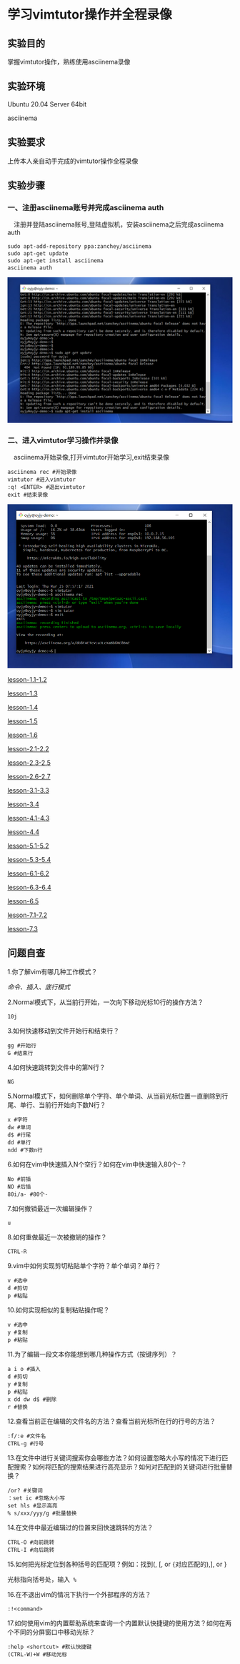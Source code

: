# 学习vimtutor操作并全程录像

## 实验目的

掌握vimtutor操作，熟练使用asciinema录像

## 实验环境

Ubuntu 20.04 Server 64bit

asciinema

## 实验要求

上传本人亲自动手完成的vimtutor操作全程录像

## 实验步骤

### 一、注册asciinema账号并完成asciinema auth
&emsp;注册并登陆asciinema账号,登陆虚拟机，安装asciinema之后完成asciinema auth

```
sudo apt-add-repository ppa:zanchey/asciinema
sudo apt-get update
sudo apt-get install asciinema
asciinema auth
```

![安装asciinema](img/install-asciinema.png)

### 二、进入vimtutor学习操作并录像

&emsp;asciinema开始录像,打开vimtutor开始学习,exit结束录像

```
asciinema rec #开始录像
vimtutor #进入vimtutor
:q! <ENTER> #退出vimtutor
exit #结束录像
```

![录制vimtutor操作视频](img/record-vimtutor-operation.png)

[lesson-1.1-1.2](https://asciinema.org/a/o1YaIwQa4lMRbvfDdKpp0QlRM)

[lesson-1.3](https://asciinema.org/a/z41gvjk8uyI6k2PkJrtTG4mvE)

[lesson-1.4](https://asciinema.org/a/TOQngEiUOJCQE1vw852WnllPk)

[lesson-1.5](https://asciinema.org/a/yIWynvi9I7xv5fIewS9h0aN2O)

[lesson-1.6](https://asciinema.org/a/dO8FAETcVLuJLcXaBb6RC8BmZ)

[lesson-2.1-2.2](https://asciinema.org/a/nGr1SGq9B0hhziVWcFicyqEIM)

[lesson-2.3-2.5](https://asciinema.org/a/sSWTU80dDeSP91ZoRJeGnJFy3)

[lesson-2.6-2.7](https://asciinema.org/a/MD0I3ezlKgTZKwE3mF3oOt0CZ)

[lesson-3.1-3.3](https://asciinema.org/a/la2QkUHnTUfynyARqE9f3T1zk)

[lesson-3.4](https://asciinema.org/a/2cHjLKMQ61ZyYgdXmycPtzdKh)

[lesson-4.1-4.3](https://asciinema.org/a/gQGqmCj5MtbaR7NaRwQDU9Qww)

[lesson-4.4](https://asciinema.org/a/ilFkSoTI0y206SqccQmAwMCjK)

[lesson-5.1-5.2](https://asciinema.org/a/0q9FWQalSONKmRP5SxWQ4FBfC)

[lesson-5.3-5.4](https://asciinema.org/a/dLmfRMHz2H90onHefOyAW7pIE)

[lesson-6.1-6.2](https://asciinema.org/a/72UnDoy4FHhaDf23NZ8VTtNVY)

[lesson-6.3-6.4](https://asciinema.org/a/ZSSWnqPw9AgoNaMUWTkuPOBlL)

[lesson-6.5](https://asciinema.org/a/xa9jUmWHb76gzE8HTXFDPtWe6)

[lesson-7.1-7.2](https://asciinema.org/a/MaQWoi92465cqWoeTKmekLIXr)

[lesson-7.3](https://asciinema.org/a/1mwvspqweYrVCo2pZscEWjEqL)

## 问题自查

1.你了解vim有哪几种工作模式？

*命令、插入、底行模式*

2.Normal模式下，从当前行开始，一次向下移动光标10行的操作方法？

```
10j
```

3.如何快速移动到文件开始行和结束行？

```
gg #开始行
G #结束行
```

4.如何快速跳转到文件中的第N行？

```
NG
```

5.Normal模式下，如何删除单个字符、单个单词、从当前光标位置一直删除到行尾、单行、当前行开始向下数N行？

```
x #字符
dw #单词
d$ #行尾
dd #单行
ndd #下数n行
```

6.如何在vim中快速插入N个空行？如何在vim中快速输入80个-？

```
No #前插
NO #后插
80i/a- #80个- 
```

7.如何撤销最近一次编辑操作？

```
u
```

8.如何重做最近一次被撤销的操作？

```
CTRL-R
```

9.vim中如何实现剪切粘贴单个字符？单个单词？单行？

```
v #选中
d #剪切 
p #粘贴
```

10.如何实现相似的复制粘贴操作呢？

```
v #选中
y #复制 
p #粘贴
```

11.为了编辑一段文本你能想到哪几种操作方式（按键序列）？

```
a i o #插入
d #剪切
y #复制
p #粘贴
x dd dw d$ #删除
r #替换
```

12.查看当前正在编辑的文件名的方法？查看当前光标所在行的行号的方法？

```
:f/:e #文件名
CTRL-g #行号
```

13.在文件中进行关键词搜索你会哪些方法？如何设置忽略大小写的情况下进行匹配搜索？如何将匹配的搜索结果进行高亮显示？如何对匹配到的关键词进行批量替换？

```
/or? #关键词
：set ic #忽略大小写
set hls #显示高亮
% s/xxx/yyy/g #批量替换
```

14.在文件中最近编辑过的位置来回快速跳转的方法？

```
CTRL-O #向前跳转
CTRL-I #向后跳转
```

15.如何把光标定位到各种括号的匹配项？例如：找到(, [, or {对应匹配的),], or }

光标指向括号处，输入```
%```

16.在不退出vim的情况下执行一个外部程序的方法？

```
:!<command>
```

17.如何使用vim的内置帮助系统来查询一个内置默认快捷键的使用方法？如何在两个不同的分屏窗口中移动光标？

```
:help <shortcut> #默认快捷键
(CTRL-W)+W #移动光标
```
